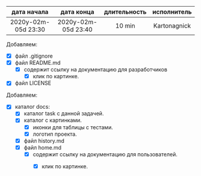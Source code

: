 
| дата начала         |   дата конца        | длительность  | исполнитель  |
|:-------------------:|:-------------------:|:-------------:|:------------:|
| 2020y-02m-05d 23:30 | 2020y-02m-05d 23:40 | 10 min        | Kartonagnick |

Добавляем:  
  - [x] файл .gitignore  
  - [x] файл README.md  
    - [x] содержит ссылку на документацию для разработчиков  
        - [x] клик по картинке.  
  - [x] файл LICENSE  

Добавляем:  
  - [x] каталог docs:  
    - [x] каталог task с данной задачей.  
    - [x] каталог с картинками.  
      - [x] иконки для таблицы с тестами.  
      - [x] логотип проекта.  
    - [x] файл history.md  
    - [x] файл home.md  
      - [x] содержит ссылку на документацию для пользователей.  
        - [x] клик по картинке.  

